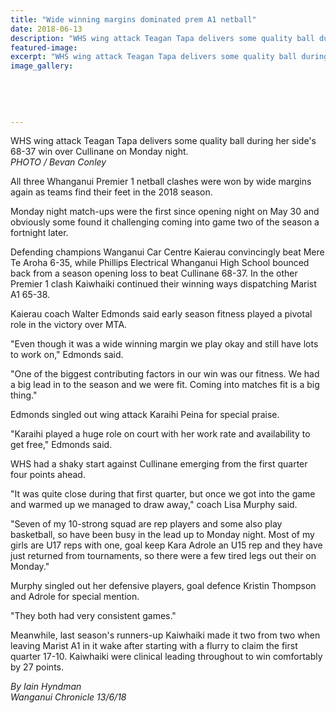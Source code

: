 ```yaml
---
title: "Wide winning margins dominated prem A1 netball"
date: 2018-06-13
description: "WHS wing attack Teagan Tapa delivers some quality ball during her side's 68-37 win over Cullinane..."
featured-image: 
excerpt: "WHS wing attack Teagan Tapa delivers some quality ball during her side's 68-37 win over Cullinane on Monday night."
image_gallery:
    
    
    
    
    
---
```


<p><span>WHS wing attack Teagan Tapa delivers some quality ball during her side's 68-37 win over Cullinane on Monday night. <br /><em>PHOTO / Bevan Conley</em></span></p>
<p class="element element-paragraph">All three Whanganui Premier 1 netball clashes were won by wide margins again as teams find their feet in the 2018 season.</p>
<p class="element element-paragraph">Monday night match-ups were the first since opening night on May 30 and obviously some found it challenging coming into game two of the season a fortnight later.</p>
<p class="element element-paragraph">Defending champions Wanganui Car Centre Kaierau convincingly beat Mere Te Aroha 6-35, while Phillips Electrical Whanganui High School bounced back from a season opening loss to beat Cullinane 68-37. In the other Premier 1 clash Kaiwhaiki continued their winning ways dispatching Marist A1 65-38.</p>
<p class="element element-paragraph">Kaierau coach Walter Edmonds said early season fitness played a pivotal role in the victory over MTA.</p>
<p class="element element-paragraph">"Even though it was a wide winning margin we play okay and still have lots to work on," Edmonds said.</p>
<p class="element element-paragraph">"One of the biggest contributing factors in our win was our fitness. We had a big lead in to the season and we were fit. Coming into matches fit is a big thing."</p>
<p class="element element-paragraph">Edmonds singled out wing attack Karaihi Peina for special praise.</p>
<p class="element element-paragraph">"Karaihi played a huge role on court with her work rate and availability to get free," Edmonds said.</p>
<p class="element element-paragraph">WHS had a shaky start against Cullinane emerging from the first quarter four points ahead.</p>
<p class="element element-paragraph">"It was quite close during that first quarter, but once we got into the game and warmed up we managed to draw away," coach Lisa Murphy said.</p>
<p class="element element-paragraph">"Seven of my 10-strong squad are rep players and some also play basketball, so have been busy in the lead up to Monday night. Most of my girls are U17 reps with one, goal keep Kara Adrole an U15 rep and they have just returned from tournaments, so there were a few tired legs out their on Monday."</p>
<p class="element element-paragraph">Murphy singled out her defensive players, goal defence Kristin Thompson and Adrole for special mention.</p>
<p class="element element-paragraph">"They both had very consistent games."</p>
<p class="element element-paragraph">Meanwhile, last season's runners-up Kaiwhaiki made it two from two when leaving Marist A1 in it wake after starting with a flurry to claim the first quarter 17-10. Kaiwhaiki were clinical leading throughout to win comfortably by 27 points.</p>
<p class="element element-paragraph"><em>By Iain Hyndman</em><br /><em>Wanganui Chronicle 13/6/18</em></p>

